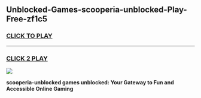 
## Unblocked-Games-scooperia-unblocked-Play-Free-zf1c5
<h3>
<a href="https://premium76.site?title=scooperia-unblocked&ref=23A">CLICK TO PLAY</a></h3>
<hr>

<h3>
<a href="https://premium76.site?title=scooperia-unblocked&ref=23A">CLICK 2 PLAY</a>
  
</h3>

<a href="https://premium76.site?title=scooperia-unblocked&ref=23A"><img src="https://clearcache.store/games.png"></a>


**scooperia-unblocked games unblocked: Your Gateway to Fun and Accessible Online Gaming**

